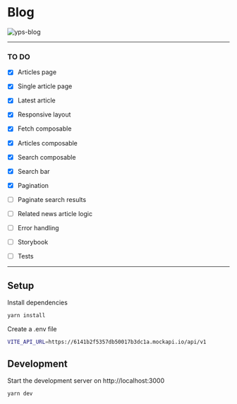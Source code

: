 # Blog  

![yps-blog](https://user-images.githubusercontent.com/2837790/202992943-567b947a-c4b8-4164-b7f8-2d74995b3899.gif)

---

### **TO DO**
- [x] Articles page
- [x] Single article page
- [x] Latest article
- [x] Responsive layout
- [x] Fetch composable
- [x] Articles composable
- [x] Search composable
- [x] Search bar
- [x] Pagination
- [ ] Paginate search results
- [ ] Related news article logic
- [ ] Error handling
- [ ] Storybook
- [ ] Tests


---

## Setup

Install dependencies

```bash
yarn install
```

Create a .env file
```bash
VITE_API_URL=https://6141b2f5357db50017b3dc1a.mockapi.io/api/v1
```

## Development

Start the development server on http://localhost:3000

```bash
yarn dev
```

